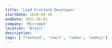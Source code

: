 ```yaml
---
title: 'Lead Frontend Developer'
startDate: 2020-04-16
endDate: 2021-06-01
company: 'Micromed'
location: 'Brazil'
description: ''
tags: ['frontend', 'react', 'redux', 'nodejs']
---
```

